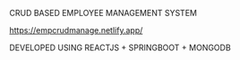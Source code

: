 CRUD BASED EMPLOYEE MANAGEMENT SYSTEM 

https://empcrudmanage.netlify.app/

DEVELOPED USING REACTJS + SPRINGBOOT + MONGODB

